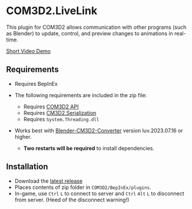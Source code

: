 # COM3D2.LiveLink
This plugin for COM3D2 allows communication with other programs (such as Blender)
to update, control, and preview changes to animations in real-time.

[Short Video Demo](https://twitter.com/i/status/1680766109438418945)

## Requirements
- Requires BepInEx
- The following requirements are included in the zip file:
  - Requires [COM3D2 API](https://github.com/DeathWeasel1337/COM3D2_Plugins#com3d2-api)
  - Requires [CM3D2.Serialization](https://github.com/luvoid/CM3D2.Serialization)
  - Requires `System.Threading.dll`

- Works best with [Blender-CM3D2-Converter](https://github.com/luvoid/Blender-CM3D2-Converter/releases) version luv.2023.07.16 or higher.
  - **Two restarts will be required** to install dependencies.

## Installation
- Download the [latest release](https://github.com/luvoid/COM3D2.LiveLink/releases)
- Places contents of zip folder in `COM3D2/BepInEx/plugins`.
- In-game, use `Ctrl` `L` to connect to server and `Ctrl` `Alt` `L` to disconnect from server. (Heed of the disconnect warning!)


